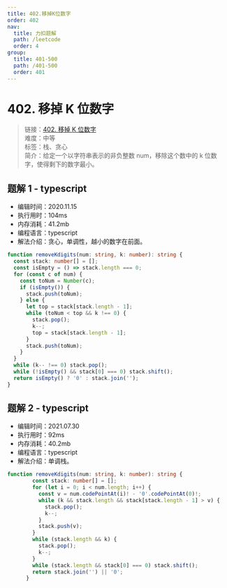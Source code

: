 ```yaml
---
title: 402.移掉K位数字
order: 402
nav:
  title: 力扣题解
  path: /leetcode
  order: 4
group:
  title: 401-500
  path: /401-500
  order: 401
---
```


# 402. 移掉 K 位数字

> 链接：[402. 移掉 K 位数字](https://leetcode-cn.com/problems/remove-k-digits/)  
> 难度：中等  
> 标签：栈、贪心  
> 简介：给定一个以字符串表示的非负整数 num，移除这个数中的 k 位数字，使得剩下的数字最小。

## 题解 1 - typescript

- 编辑时间：2020.11.15
- 执行用时：104ms
- 内存消耗：41.2mb
- 编程语言：typescript
- 解法介绍：贪心，单调性，越小的数字在前面。

```typescript
function removeKdigits(num: string, k: number): string {
  const stack: number[] = [];
  const isEmpty = () => stack.length === 0;
  for (const c of num) {
    const toNum = Number(c);
    if (isEmpty()) {
      stack.push(toNum);
    } else {
      let top = stack[stack.length - 1];
      while (toNum < top && k !== 0) {
        stack.pop();
        k--;
        top = stack[stack.length - 1];
      }
      stack.push(toNum);
    }
  }
  while (k-- !== 0) stack.pop();
  while (!isEmpty() && stack[0] === 0) stack.shift();
  return isEmpty() ? '0' : stack.join('');
}
```
## 题解 2 - typescript
- 编辑时间：2021.07.30
- 执行用时：92ms
- 内存消耗：40.2mb
- 编程语言：typescript
- 解法介绍：单调栈。
```typescript
function removeKdigits(num: string, k: number): string {
        const stack: number[] = [];
        for (let i = 0; i < num.length; i++) {
          const v = num.codePointAt(i)! - '0'.codePointAt(0)!;
          while (k && stack.length && stack[stack.length - 1] > v) {
            stack.pop();
            k--;
          }
          stack.push(v);
        }
        while (stack.length && k) {
          stack.pop();
          k--;
        }
        while (stack.length && stack[0] === 0) stack.shift();
        return stack.join('') || '0';
      }
```
